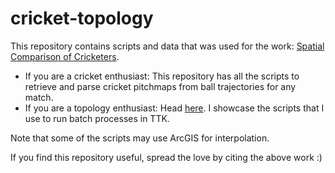 # cricket-topology

This repository contains scripts and data that was used for the work:  [Spatial Comparison of Cricketers](https://hal.inria.fr/hal-01852138/document/).

- If you are a cricket enthusiast: This repository has all the scripts to retrieve and parse cricket pitchmaps from ball trajectories for any match. 
- If you are a topology enthusiast:  Head [here](https://github.com/kamakshidasan/irrelevant/tree/master/scripts). I showcase the scripts that I use to run batch processes in TTK.

Note that some of the scripts may use ArcGIS for interpolation.

If you find this repository useful, spread the love by citing the above work :)
